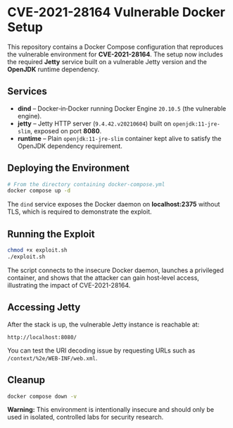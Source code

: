 # CVE-2021-28164 Vulnerable Docker Setup

This repository contains a Docker Compose configuration that reproduces the vulnerable environment for **CVE-2021-28164**. The setup now includes the required **Jetty** service built on a vulnerable Jetty version and the **OpenJDK** runtime dependency.

## Services
- **dind** – Docker‑in‑Docker running Docker Engine `20.10.5` (the vulnerable engine).
- **jetty** – Jetty HTTP server (`9.4.42.v20210604`) built on `openjdk:11-jre-slim`, exposed on port **8080**.
- **runtime** – Plain `openjdk:11-jre-slim` container kept alive to satisfy the OpenJDK dependency requirement.

## Deploying the Environment
```sh
# From the directory containing docker-compose.yml
docker compose up -d
```
The `dind` service exposes the Docker daemon on **localhost:2375** without TLS, which is required to demonstrate the exploit.

## Running the Exploit
```sh
chmod +x exploit.sh
./exploit.sh
```
The script connects to the insecure Docker daemon, launches a privileged container, and shows that the attacker can gain host‑level access, illustrating the impact of CVE-2021-28164.

## Accessing Jetty
After the stack is up, the vulnerable Jetty instance is reachable at:
```
http://localhost:8080/
```
You can test the URI decoding issue by requesting URLs such as `/context/%2e/WEB-INF/web.xml`.

## Cleanup
```sh
docker compose down -v
```

**Warning:** This environment is intentionally insecure and should only be used in isolated, controlled labs for security research.